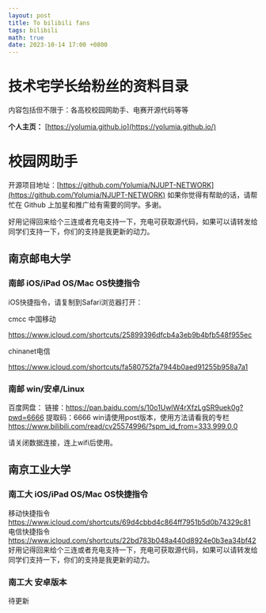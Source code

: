 ```yaml
---
layout: post
title: To bilibili fans
tags: bilibili
math: true
date: 2023-10-14 17:00 +0800
---
```

# 技术宅学长给粉丝的资料目录

内容包括但不限于：各高校校园网助手、电赛开源代码等等

**个人主页：** [https://yolumia.github.io](https://yolumia.github.io/)

# 校园网助手

开源项目地址：[https://github.com/Yolumia/NJUPT-NETWORK](https://github.com/Yolumia/NJUPT-NETWORK)
如果你觉得有帮助的话，请帮忙在 Github 上加星和推广给有需要的同学。多谢。

好用记得回来给个三连或者充电支持一下，充电可获取源代码，如果可以请转发给同学们支持一下，你们的支持是我更新的动力。

## 南京邮电大学

### 南邮 iOS/iPad OS/Mac OS快捷指令

iOS快捷指令，请复制到Safari浏览器打开：

cmcc 中国移动

https://www.icloud.com/shortcuts/25899396dfcb4a3eb9b4bfb548f955ec

chinanet电信

https://www.icloud.com/shortcuts/fa580752fa7944b0aed91255b958a7a1

### 南邮 win/安卓/Linux

百度网盘： 链接：https://pan.baidu.com/s/10o1UwlW4rXfzLgSR9uek0g?pwd=6666 提取码：6666
win请使用post版本，使用方法请看我的专栏 https://www.bilibili.com/read/cv25574996/?spm_id_from=333.999.0.0

请关闭数据连接，连上wifi后使用。

## 南京工业大学

### 南工大 iOS/iPad OS/Mac OS快捷指令

移动快捷指令  https://www.icloud.com/shortcuts/69d4cbbd4c864ff7951b5d0b74329c81
电信快捷指令  https://www.icloud.com/shortcuts/22bd783b048a440d8924e0b3ea34bf42
好用记得回来给个三连或者充电支持一下，充电可获取源代码，如果可以请转发给同学们支持一下，你们的支持是我更新的动力。

### 南工大 安卓版本

待更新


